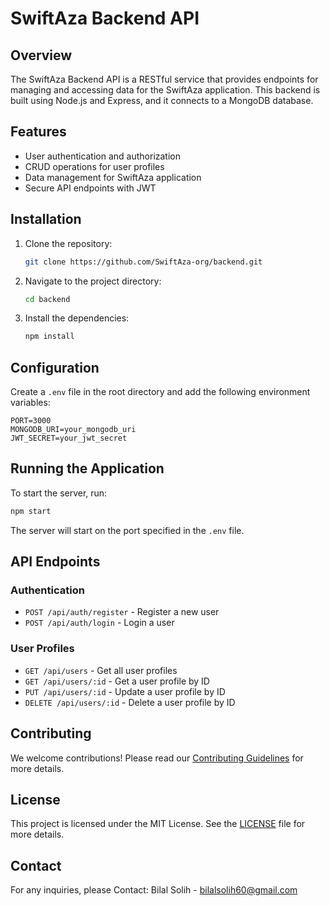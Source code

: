 # SwiftAza Backend API

## Overview

The SwiftAza Backend API is a RESTful service that provides endpoints for managing and accessing data for the SwiftAza application. This backend is built using Node.js and Express, and it connects to a MongoDB database.

## Features

- User authentication and authorization
- CRUD operations for user profiles
- Data management for SwiftAza application
- Secure API endpoints with JWT

## Installation

1. Clone the repository:
   ```bash
   git clone https://github.com/SwiftAza-org/backend.git
   ```
2. Navigate to the project directory:
   ```bash
   cd backend
   ```
3. Install the dependencies:
   ```bash
   npm install
   ```

## Configuration

Create a `.env` file in the root directory and add the following environment variables:

```
PORT=3000
MONGODB_URI=your_mongodb_uri
JWT_SECRET=your_jwt_secret
```

## Running the Application

To start the server, run:

```bash
npm start
```

The server will start on the port specified in the `.env` file.

## API Endpoints

### Authentication

- `POST /api/auth/register` - Register a new user
- `POST /api/auth/login` - Login a user

### User Profiles

- `GET /api/users` - Get all user profiles
- `GET /api/users/:id` - Get a user profile by ID
- `PUT /api/users/:id` - Update a user profile by ID
- `DELETE /api/users/:id` - Delete a user profile by ID

## Contributing

We welcome contributions! Please read our [Contributing Guidelines](CONTRIBUTING.md) for more details.

## License

This project is licensed under the MIT License. See the [LICENSE](LICENSE) file for more details.

## Contact

For any inquiries, please Contact:
Bilal Solih - bilalsolih60@gmail.com
